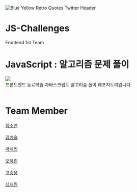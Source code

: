 
![Blue Yellow Retro Quotes Twitter Header](https://user-images.githubusercontent.com/108272222/228521146-e12888c0-6e1a-4c7e-ab19-b8515ce789b4.gif)

# JS-Challenges
Frontend 1st Team

JavaScript : 알고리즘 문제 풀이
===========================

<img src="https://img.shields.io/badge/JavaScript-F7DF1E?style=for-the-badge&logo=JavaScript&logoColor=white"> 
<br>
프론트엔드 동료학습 자바스크립트 알고리즘 풀이 레포지토리입니다.
<br><br>

Team Member
===========
[정소연](https://github.com/mozjsy)
<br>
<br>
[김예슬](https://github.com/yesoryeseul)
<br>
<br>
[박세리](https://github.com/seripar)
<br>
<br>
[오혜린](https://github.com/ooherin)
<br>
<br>
[고승용](https://github.com/seungyonggo)
<br>
<br>
[심재원](https://github.com/Jaewon)
